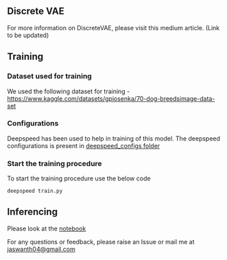 ## Discrete VAE

For more information on DiscreteVAE, please visit this medium article. (Link to be updated)

## Training



### Dataset used for training
We used the following dataset for training - https://www.kaggle.com/datasets/gpiosenka/70-dog-breedsimage-data-set

### Configurations
Deepspeed has been used to help in training of this model. The deepspeed configurations is present in [deepspeed_configs folder](https://github.com/jaswanth04/DiscreteVAE/tree/master/deepspeed_configs)

### Start the training procedure

To start the training procedure use the below code

```
deepspeed train.py 
```

## Inferencing

Please look at the [notebook](https://github.com/jaswanth04/DiscreteVAE/blob/master/notebooks/inference.ipynb)

For any questions or feedback, please raise an Issue or mail me at jaswanth04@gmail.com